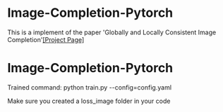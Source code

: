 # Image-Completion-Pytorch

This is a implement of the paper 'Globally and Locally Consistent Image Completion'[[Project Page]](http://hi.cs.waseda.ac.jp/~iizuka/projects/completion/en/)

# Image-Completion-Pytorch
Trained command:
python train.py --config=config.yaml

Make sure you created a loss_image folder in your code
